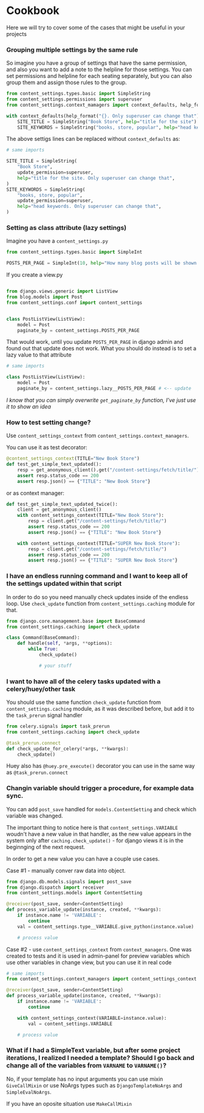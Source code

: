 # Cookbook

Here we will try to cover some of the cases that might be useful in your projects

### Grouping multiple settings by the same rule

So imagine you have a group of settings that have the same permission, and also you want to add a note to the helpline for those settings. You can set permissions and helpline for each seating separately, but you can also group them and assign those rules to the group.

```python
from content_settings.types.basic import SimpleString
from content_settings.permissions import superuser
from content_settings.context_mamagers import context_defaults, help_format

with context_defaults(help_format("{}. Only superuser can change that"), update_permission=superuser):
    SITE_TITLE = SimpleString("Book Store", help="title for the site")
    SITE_KEYWORDS = SimpleString("books, store, popular", help="head keywords")
```

The above settigs lines can be replaced without `context_defaults` as:

```python
# same imports

SITE_TITLE = SimpleString(
    "Book Store", 
    update_permission=superuser,
    help="title for the site. Only superuser can change that",
)
SITE_KEYWORDS = SimpleString(
    "books, store, popular",
    update_permission=superuser,
    help="head keywords. Only superuser can change that",
)
```

### Setting as class attribute (lazy settings)

Imagine you have a `content_settings.py`

```python
from content_settings.types.basic import SimpleInt

POSTS_PER_PAGE = SimpleInt(10, help="How many blog posts will be shown per page")
```

If you create a view.py

```python

from django.views.generic import ListView
from blog.models import Post
from content_settings.conf import content_settings


class PostListView(ListView):
    model = Post
    paginate_by = content_settings.POSTS_PER_PAGE
```

That would work, until you update `POSTS_PER_PAGE` in django admin and found out that update does not work.
What you should do instead is to set a lazy value to that attribute


```python
# same imports

class PostListView(ListView):
    model = Post
    paginate_by = content_settings.lazy__POSTS_PER_PAGE # <-- update
```

_I know that you can simply overwrite `get_paginate_by` function, I've just use it to show an idea_


### How to test setting change?

Use `content_settings_context` from `content_settings.context_managers`.

You can use it as test decorator:

```python
@content_settings_context(TITLE="New Book Store")
def test_get_simple_text_updated():
    resp = get_anonymous_client().get("/content-settings/fetch/title/")
    assert resp.status_code == 200
    assert resp.json() == {"TITLE": "New Book Store"}
```

or as context manager:

```python
def test_get_simple_text_updated_twice():
    client = get_anonymous_client()
    with content_settings_context(TITLE="New Book Store"):
        resp = client.get("/content-settings/fetch/title/")
        assert resp.status_code == 200
        assert resp.json() == {"TITLE": "New Book Store"}

    with content_settings_context(TITLE="SUPER New Book Store"):
        resp = client.get("/content-settings/fetch/title/")
        assert resp.status_code == 200
        assert resp.json() == {"TITLE": "SUPER New Book Store"}
```

### I have an endless running command and I want to keep all of the settings updated within that script

In order to do so you need manually check updates inside of the endless loop. Use `check_update` function from `content_settings.caching` module for that.

```python
from django.core.management.base import BaseCommand
from content_settings.caching import check_update

class Command(BaseCommand):
    def handle(self, *args, **options):
        while True:
            check_update()

            # your stuff
```

### I want to have all of the celery tasks updated with a celery/huey/other task

You should use the same function `check_update` function from `content_settings.caching` module, as it was described before, but add it to the `task_prerun` signal handler

```python
from celery.signals import task_prerun
from content_settings.caching import check_update

@task_prerun.connect
def check_update_for_celery(*args, **kwargs):
    check_update()
```

Huey also has `@huey.pre_execute()` decorator you can use in the same way as `@task_prerun.connect`

### Changin variable should trigger a procedure, for example data sync.

You can add `post_save` handled for `models.ContentSetting` and check which variable was changed.

The important thing to notice here is that `content_settings.VARIABLE` woudn't have a new value in that handler, as the new value appears in the system only after `caching.check_update()` - for django views it is in the beginnging of the next request.

In order to get a new value you can have a couple use cases.

Case #1 - manually conver raw data into object.

```python
from django.db.models.signals import post_save
from django.dispatch import receiver
from content_settings.models import ContentSetting

@receiver(post_save, sender=ContentSetting)
def process_variable_update(instance, created, **kwargs):
    if instance.name != 'VARIABLE':
        continue
    val = content_settings.type__VARIABLE.give_python(instance.value)

    # process value
```

Case #2 - use `content_settings_context` from `context_managers`. One was created to tests and it is used in admin-panel for preview variables which use other variables in change view, but you can use it in real code

```python
# same imports
from content_settings.context_managers import content_settings_context

@receiver(post_save, sender=ContentSetting)
def process_variable_update(instance, created, **kwargs):
    if instance.name != 'VARIABLE':
        continue

    with content_settings_context(VARIABLE=instance.value):
        val = content_settings.VARIABLE

    # process value
```

### What if I had a SimpleText variable, but after some project iterations, I realized I needed a template? Should I go back and change all of the variables from `VARNAME` to `VARNAME()`?

No, if your template has no input arguments you can use mixin `GiveCallMixin` or use NoArgs types such as `DjangoTemplateNoArgs` and `SimpleEvalNoArgs`.

If you have an oposite situation use `MakeCallMixin`